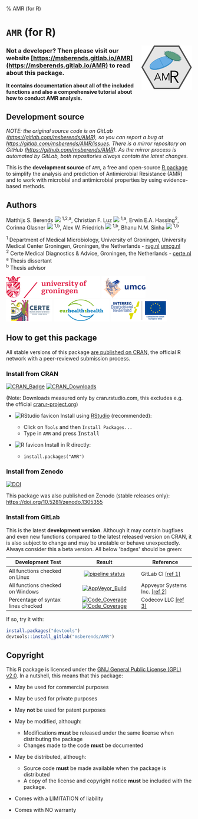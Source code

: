 % AMR (for R)

# `AMR` (for R)
<img src="man/figures/logo.png" align="right" height="120px" />

### Not a developer? Then please visit our website [https://msberends.gitlab.io/AMR](https://msberends.gitlab.io/AMR) to read about this package.
**It contains documentation about all of the included functions and also a comprehensive tutorial about how to conduct AMR analysis.**

## Development source

*NOTE: the original source code is on GitLab (https://gitlab.com/msberends/AMR), so you can report a bug at https://gitlab.com/msberends/AMR/issues. There is a mirror repository on GitHub (https://github.com/msberends/AMR). As the mirror process is automated by GitLab, both repositories always contain the latest changes.*

This is the **development source** of `AMR`, a free and open-source [R package](https://www.r-project.org) to simplify the analysis and prediction of Antimicrobial Resistance (AMR) and to work with microbial and antimicrobial properties by using evidence-based methods.

## Authors
Matthijs S. Berends <a href="https://orcid.org/0000-0001-7620-1800"><img src="https://cran.r-project.org/web/orcid.svg" height="16px"></a> <sup>1,2,a</sup>,
Christian F. Luz <a href="https://orcid.org/0000-0001-5809-5995"><img src="https://cran.r-project.org/web/orcid.svg" height="16px"></a> <sup>1,a</sup>,
Erwin E.A. Hassing<sup>2</sup>,
Corinna Glasner <a href="https://orcid.org/0000-0003-1241-1328"><img src="https://cran.r-project.org/web/orcid.svg" height="16px"></a> <sup>1,b</sup>,
Alex W. Friedrich <a href="https://orcid.org/0000-0003-4881-038X"><img src="https://cran.r-project.org/web/orcid.svg" height="16px"></a> <sup>1,b</sup>,
Bhanu N.M. Sinha <a href="https://orcid.org/0000-0003-1634-0010"><img src="https://cran.r-project.org/web/orcid.svg" height="16px"></a> <sup>1,b</sup>
  
<sup>1</sup> Department of Medical Microbiology, University of Groningen, University Medical Center Groningen, Groningen, the Netherlands - [rug.nl](http://www.rug.nl) [umcg.nl](http://www.umcg.nl)<br>
<sup>2</sup> Certe Medical Diagnostics & Advice, Groningen, the Netherlands - [certe.nl](http://www.certe.nl)<br>
<sup>a</sup> Thesis dissertant<br>
<sup>b</sup> Thesis advisor

<a href="https://www.rug.nl"><img src="pkgdown/logos/logo_rug.png" height="60px"></a>
<a href="https://www.umcg.nl"><img src="pkgdown/logos/logo_umcg.png" height="60px"></a>
<a href="https://www.certe.nl"><img src="pkgdown/logos/logo_certe.png" height="60px"></a>
<a href="http://www.eurhealth-1health.eu"><img src="pkgdown/logos/logo_eh1h.png" height="60px"></a>
<a href="http://www.eurhealth-1health.eu"><img src="pkgdown/logos/logo_interreg.png" height="60px"></a>

## How to get this package
All stable versions of this package [are published on CRAN](https://CRAN.R-project.org/package=AMR), the official R network with a peer-reviewed submission process.

### Install from CRAN
[![CRAN_Badge](https://www.r-pkg.org/badges/version/AMR)](https://CRAN.R-project.org/package=AMR) [![CRAN_Downloads](https://cranlogs.r-pkg.org/badges/grand-total/AMR)](https://CRAN.R-project.org/package=AMR)

(Note: Downloads measured only by cran.rstudio.com, this excludes e.g. the official [cran.r-project.org](https://cran.r-project.org/package=AMR))

- <img src="http://www.rstudio.com/favicon.ico" alt="RStudio favicon" height="20px"> Install using [RStudio](http://www.rstudio.com) (recommended):
  - Click on `Tools` and then `Install Packages...`
  - Type in `AMR` and press <kbd>Install</kbd>

- <img src="https://cran.r-project.org/favicon.ico" alt="R favicon" height="20px"> Install in R directly:
  - `install.packages("AMR")`

### Install from Zenodo
[![DOI](https://zenodo.org/badge/DOI/10.5281/zenodo.1305355.svg)](https://doi.org/10.5281/zenodo.1305355)

This package was also published on Zenodo (stable releases only): https://doi.org/10.5281/zenodo.1305355

### Install from GitLab

This is the latest **development version**. Although it may contain bugfixes and even new functions compared to the latest released version on CRAN, it is also subject to change and may be unstable or behave unexpectedly. Always consider this a beta version. All below 'badges' should be green:

Development Test | Result | Reference
--- | :---: | ---
All functions checked on Linux | [![pipeline status](https://gitlab.com/msberends/AMR/badges/master/pipeline.svg)](https://gitlab.com/msberends/AMR/commits/master) | GitLab CI [[ref 1]](https://gitlab.com/msberends/AMR) 
All functions checked on Windows | [![AppVeyor_Build](https://ci.appveyor.com/api/projects/status/gitlab/msberends/AMR?branch=master&svg=true)](https://ci.appveyor.com/project/msberends/amr-svxon) | Appveyor Systems Inc. [[ref 2]](https://ci.appveyor.com/project/msberends/amr-svxon)
Percentage of syntax lines checked | [![Code_Coverage](https://codecov.io/gl/msberends/AMR/branch/master/graph/badge.svg)](https://codecov.io/gl/msberends/AMR) [![Code_Coverage](https://gitlab.com/msberends/AMR/badges/master/coverage.svg)](https://codecov.io/gl/msberends/AMR) | Codecov LLC [[ref 3]](https://codecov.io/gl/msberends/AMR)

If so, try it with:
```r
install.packages("devtools") 
devtools::install_gitlab("msberends/AMR")
```

## Copyright

This R package is licensed under the [GNU General Public License (GPL) v2.0](https://gitlab.com/msberends/AMR/blob/master/LICENSE). In a nutshell, this means that this package:

- May be used for commercial purposes

- May be used for private purposes

- May **not** be used for patent purposes

- May be modified, although:

  - Modifications **must** be released under the same license when distributing the package
  - Changes made to the code **must** be documented

- May be distributed, although:

  - Source code **must** be made available when the package is distributed
  - A copy of the license and copyright notice **must** be included with the package.

- Comes with a LIMITATION of liability

- Comes with NO warranty
